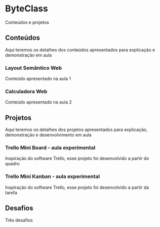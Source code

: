 # ByteClass

Conteúdos e projetos

## Conteúdos

Aqui teremos os detalhes dos  conteúdos apresentados para explicação e demonstração em aula

### Layout Semântico Web

Conteúdo apresentado na aula 1

### Calculadora Web

Conteúdo apresentado na aula 2

## Projetos

Aqui teremos os detalhes dos projetos apresentados para explicação, demonstração e desenvolvimento em aula

### Trello Mini Board - aula experimental

Inspiração do software Trello, esse projeto foi desenvolvido a partir do quadro 

### Trello Mini Kanban - aula experimental

Inspiração do software Trello, esse projeto foi desenvolvido a partir da tarefa 

## Desafios 

Três desafios
